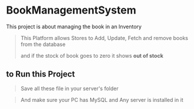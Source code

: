# BookManagementSystem
This project is about managing the book in an Inventory

> This Platform allows Stores to Add, Update, Fetch and remove books from the database
> 
> and if the stock of book goes to zero it shows **out of stock**

## to Run this Project

> Save all these file in your server's folder

> And make sure your PC has MySQL and Any server is installed in it
